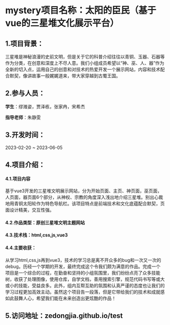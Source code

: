 # mystery项目名称：太阳的臣民（基于vue的三星堆文化展示平台）

## 1.项目背景：
三星堆是神秘浪漫的史前文明，但是关于它的科普介绍往往以青铜、玉器、石器等作为分类，在创意和深度上不尽人意。我们小组成员希望以“神、巫、人、器”作为全新的切入点，运用自己的创意和对技术的热爱开发一个展示网站，内容和技术配合默契，像讲故事一般娓娓道来，带大家穿越到古蜀王国。
## 2.参与人员：
**学生**：缪潍姿，贾泽栋，张家冉，宋希杰

**指导老师**：朱静雯
## 3.开发时间：
2023-02-20 ~ 2023-06-05
## 4.项目介绍：
#### 4.1.项目内容
基于vue3开发的三星堆文明展示网站，分为开始页面、主页、神页面，巫页面，人页面，器页面6个部分，从神权、宗教的角度深入浅出地介绍三星堆。别出心裁地用青铜太阳轮作为特色导航栏。该项目特点是前端技术和文化底蕴配合默契，页面设计精美，交互性强。
#### 4.2.作品类型：原创三星堆文明主题网站
#### 4.3.技术栈：html,css,js,vue3
#### 4.4.主要收获：
从学习html,css,js再到vue3，技术的学习总是离不开众多的bug和一次又一次的debug。历经一个学期的开发，最终完成这个令我们颇为满意的作品。完成一个项目是一个综合的过程，在勤奋和坚持的小组氛围里，我们纷纷点亮了众多技能树，收获了处理图像，使用仓库，自学文档，善用搜索引擎，规范代码书写等或大或小的技能，受益良多。此外，组内互帮互助的氛围和认真严谨的态度也让我们的学习过程更加高效主动。虽然这个项目告一段落，但是它带给我们的技术和成就感如此鼓舞人心，希望我们能在未来创造出更炫酷的作品！
## 5.访问地址：zedongjia.github.io/test
